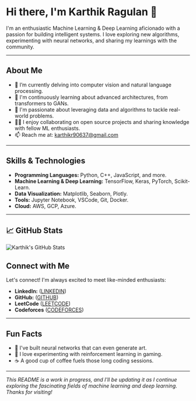 # Hi there, I'm Karthik Ragulan 👋

I'm an enthusiastic Machine Learning & Deep Learning aficionado with a passion for building intelligent systems. I love exploring new algorithms, experimenting with neural networks, and sharing my learnings with the community.

---

## About Me

- 🔭 I’m currently delving into computer vision and natural language processing.
- 🌱 I'm continuously learning about advanced architectures, from transformers to GANs.
- 🧠 I'm passionate about leveraging data and algorithms to tackle real-world problems.
- 👨‍💻 I enjoy collaborating on open source projects and sharing knowledge with fellow ML enthusiasts.
- 📫 Reach me at: [karthikr90637@gmail.com](mailto:karthikr90637@gmail.com)

---

## Skills & Technologies

- **Programming Languages:** Python, C++, JavaScript, and more.
- **Machine Learning & Deep Learning:** TensorFlow, Keras, PyTorch, Scikit-Learn.
- **Data Visualization:** Matplotlib, Seaborn, Plotly.
- **Tools:** Jupyter Notebook, VSCode, Git, Docker.
- **Cloud:** AWS, GCP, Azure.

---

## 📈 GitHub Stats
![Karthik's GitHub Stats](https://github-readme-stats.vercel.app/api?username=karthik7271&show_icons=true&theme=radical)

## Connect with Me

Let's connect! I'm always excited to meet like-minded enthusiasts:
- **LinkedIn:** ([LINKEDIN](https://www.linkedin.com/in/karthik-ragulan-14b94024b/))
- **GitHub:** ([GITHUB](https://github.com/karthik7271))
- **LeetCode** ([LEETCODE](https://leetcode.com/u/Karthik_Ragulan/))
- **Codeforces** ([CODEFORCES](https://codeforces.com/profile/Aizen_07))

---

## Fun Facts

- 🤖 I've built neural networks that can even generate art.
- 🚀 I love experimenting with reinforcement learning in gaming.
- ☕ A good cup of coffee fuels those long coding sessions.

---

*This README is a work in progress, and I'll be updating it as I continue exploring the fascinating fields of machine learning and deep learning. Thanks for visiting!*
